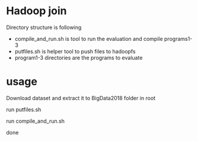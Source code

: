 # Hadoop join
Directory structure is following
- compile_and_run.sh is tool to run the evaluation and compile programs1-3
- putfiles.sh is helper tool to push files to hadoopfs
- program1-3 directories are the programs to evaluate

# usage
Download dataset and extract it to BigData2018 folder in root

run putfiles.sh

run compile_and_run.sh

done

